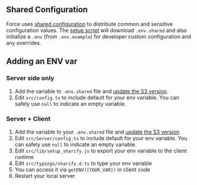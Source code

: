 ## Shared Configuration

Force uses [shared configuration](https://github.com/artsy/README/blob/main/playbooks/development-environments.md#shared-configuration) to distribute common and sensitive configuration values. The [setup script](../scripts/setup.sh) will download `.env.shared` and also initialize a `.env` (from `.env.example`) for developer custom configuration and any overrides.

## Adding an ENV var

### Server side only

1. Add the variable to `.env.shared` file and [update the S3 version](https://github.com/artsy/README/blob/main/playbooks/development-environments.md#shared-configuration).
2. Edit `src/config.ts` to include default for your env variable. You can safely use `null` to indicate an empty variable.

### Server + Client

1. Add the variable to your `.env.shared` file and [update the S3 version](https://github.com/artsy/README/blob/main/playbooks/development-environments.md#shared-configuration).
2. Edit `src/Server/config.ts` to include default for your env variable. You can safely use `null` to indicate an empty variable.
3. Edit `src/lib/setup_sharify.js` to export your env variable to the client runtime
4. Edit `src/typings/sharify.d.ts` to type your env variable
5. You can access it via `getENV([YOUR_VAR])` in client code
6. Restart your local server
